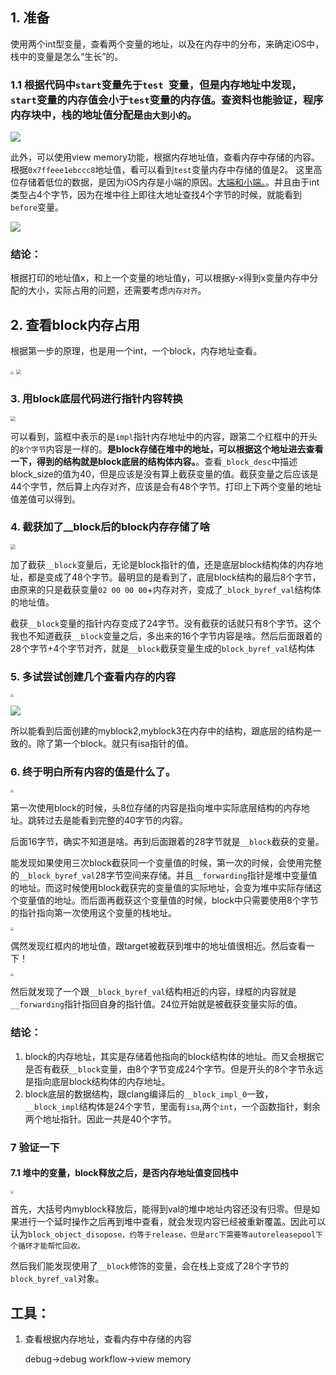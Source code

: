 

## 1. 准备

使用两个int型变量，查看两个变量的地址，以及在内存中的分布，来确定iOS中，栈中的变量是怎么“生长”的。

### 1.1 根据代码中`start`变量先于`test `变量，但是内存地址中发现，`start`变量的内存值会小于`test`变量的内存值。查资料也能验证，程序内存块中，栈的地址值分配是`由大到小的`。

![](../images/16/第一步.png)

此外，可以使用view memory功能，根据内存地址值，查看内存中存储的内容。根据`0x7ffeee1ebccc8`地址值，看可以看到`test`变量内存中存储的值是2。 这里高位存储着低位的数据，是因为iOS内存是小端的原因。[大端和小端。](https://www.cnblogs.com/luxiaoxun/archive/2012/09/05/2671697.html)。并且由于int类型占4个字节，因为在堆中往上即往大地址查找4个字节的时候，就能看到`before`变量。

![](../images/16/内存地址内容.png)

### 结论：

根据打印的地址值x，和上一个变量的地址值y，可以根据y-x得到x变量内存中分配的大小，实际占用的问题，还需要考虑`内存对齐`。



## 2. 查看block内存占用

根据第一步的原理，也是用一个int，一个block，内存地址查看。

<img src="../images/16/第二步.jpg" style="zoom: 33%;" />

<img src="../images/16/block内存占用.jpg" style="zoom:50%;" />



### 3. 用block底层代码进行指针内容转换

<img src="../images/16/block内存中存储的内容.jpg" style="zoom:50%;" />

可以看到，篮框中表示的是`impl`指针内存地址中的内容，跟第二个红框中的开头的`8个字节`内容是一样的。**是block存储在堆中的地址，可以根据这个地址进去查看一下，得到的结构就是block底层的结构体内容。**。查看`_block_desc`中描述block_size的值为40，但是应该是没有算上截获变量的值。截获变量之后应该是44个字节，然后算上内存对齐，应该是会有48个字节。打印上下两个变量的地址值差值可以得到。



### 4. 截获加了__block后的block内存存储了啥

<img src="../images/16/截获__block变量值后的内存.jpg" style="zoom: 50%;" />



加了截获`__block`变量后，无论是block指针的值，还是底层block结构体的内存地址，都是变成了48个字节。最明显的是看到了，底层block结构的最后8个字节，由原来的只是截获变量`02 00 00 00`+内存对齐，变成了`_block_byref_val`结构体的地址值。

截获`__block`变量的指针内存变成了24字节。没有截获的话就只有8个字节。这个我也不知道截获`__block`变量之后，多出来的16个字节内容是啥。然后后面跟着的28个字节+4个字节对齐，就是`__block`截获变量生成的`block_byref_val`结构体





### 5. 多试尝试创建几个查看内存的内容

<img src="../images/16/多创建几个查看内存的内容.jpg" style="zoom: 33%;" />



![](../images/16/多几个block内存中内容.jpeg)



所以能看到后面创建的myblock2,myblock3在内存中的结构，跟底层的结构是一致的。除了第一个block。就只有isa指针的值。



### 6. 终于明白所有内容的值是什么了。



<img src="../images/16/block多次截获同一个变量.jpg" style="zoom:33%;" />



第一次使用block的时候，头8位存储的内容是指向堆中实际底层结构的内存地址。跳转过去是能看到完整的40字节的内容。

后面16字节，确实不知道是啥。再到后面跟着的28字节就是`__block`截获的变量。

能发现如果使用三次block截获同一个变量值的时候，第一次的时候，会使用完整的`__block_byref_val`28字节空间来存储。并且`__forwarding`指针是堆中变量值的地址。而这时候使用block截获完的变量值的实际地址，会变为堆中实际存储这个变量值的地址。而后面再截获这个变量值的时候，block中只需要使用8个字节的指针指向第一次使用这个变量的栈地址。

<img src="../images/16/截取值在堆中的地址.jpg" style="zoom: 33%;" />

偶然发现红框内的地址值，跟target被截获到堆中的地址值很相近。然后查看一下！

<img src="../images/16/堆中__block_byref_val的值.jpg" style="zoom: 33%;" />

然后就发现了一个跟`__block_byref_val`结构相近的内容，绿框的内容就是`__forwarding`指针指回自身的指针值。24位开始就是被截获变量实际的值。



### 结论：

1. block的内存地址，其实是存储着他指向的block结构体的地址。而又会根据它是否有截获`__block`变量，由8个字节变成24个字节。但是开头的8个字节永远是指向底层block结构体的内存地址。
2. block底层的数据结构，跟clang编译后的`__block_impl_0`一致，`__block_impl`结构体是24个字节，里面有`isa`,两个`int`，一个函数指针，剩余两个地址指针。因此一共是40个字节。



### 7 验证一下



#### 7.1 堆中的变量，block释放之后，是否内存地址值变回栈中

<img src="../images/16/验证block释放后堆中变量是否释放.jpg" style="zoom:33%;" />

首先，大括号内myblock释放后，能得到val的堆中地址内容还没有归零。但是如果进行一个延时操作之后再到堆中查看，就会发现内容已经被重新覆盖。因此可以认为`block_object_disopose，约等于release，但是arc下需要等autoreleasepool下个循环才能帮忙回收。`

然后我们能发现使用了`__block`修饰的变量，会在栈上变成了28个字节的`block_byref_val`对象。





## 工具：

1. 查看根据内存地址，查看内存中存储的内容

   debug->debug workflow->view memory
